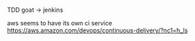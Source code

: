 TDD goat -> jenkins

aws seems to have its own ci service https://aws.amazon.com/devops/continuous-delivery/?nc1=h_ls
